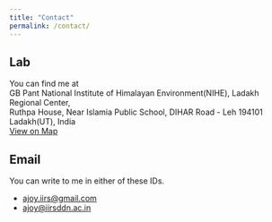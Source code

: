 ```yaml
---
title: "Contact"
permalink: /contact/
---
```


## Lab

You can find me at  
GB Pant National Institute of Himalayan Environment(NIHE), Ladakh Regional Center,  
Ruthpa House, Near Islamia Public School, DIHAR Road - Leh 194101 Ladakh(UT), India  
<a href="https://share.google/ODyT96rUlJy9zswNr" target="_blank" rel="noopener">
  <i class="fas fa-map-marked-alt"></i> View on Map
</a>



## Email

You can write to me in either of these IDs.

- [ajoy.iirs@gmail.com](mailto:ajoy.iirs@gmail.com) 
- [ajoy@iirsddn.ac.in](mailto:ajoy@iirsddn.ac.in)
